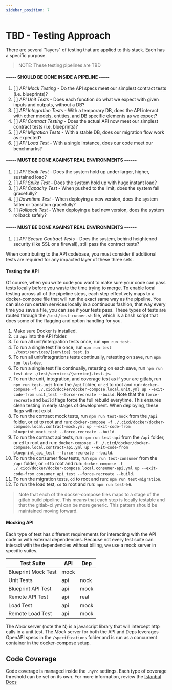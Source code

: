 ```yaml
---
sidebar_position: 7
---
```



# TBD - Testing Approach
There are several "layers" of testing that are applied to this stack.  Each has a specific purpose.

> NOTE: These testing pipelines are TBD

#### ----- SHOULD BE DONE INSIDE A PIPELINE -----
1. [ ] *API Mock Testing* - Do the API specs meet our simplest contract tests (i.e. blueprints)?
1. [ ] *API Unit Tests* - Does each function do what we expect with given inputs and outputs, without a DB?
1. [ ] *API Integration Tests* - With a temporary DB, does the API interact with other models, entities, and DB specific elements as we expect?
1. [ ] *API Contract Testing* - Does the actual API now meet our simplest contract tests (i.e. blueprints)?
1. [ ] *API Migration Tests* - With a stable DB, does our migration flow work as expected?
1. [ ] *API Load Test* - With a single instance, does our code meet our benchmarks?

#### ----- MUST BE DONE AGAINST REAL ENVIRONMENTS ------
1. [ ] *API Soak Test* - Does the system hold up under larger, higher, sustained load?
1. [ ] *API Spike Test* - Does the system hold up with huge instant load?
1. [ ] *API Capacity Test* - When pushed to the limit, does the system fail gracefully?
1. [ ] *Downtime Test* - When deploying a new version, does the system falter or transition gracefully?
1. [ ] *Rollback Test* - When deploying a bad new version, does the system rollback safely?

#### ----- MUST BE DONE AGAINST REAL ENVIRONMENTS ------
1. [ ] *API Secure Contract Tests* - Does the system, behind heightened security (like SSL or a firewall), still pass the contract tests?

When contributing to the API codebase, you must consider if additional tests are required for any impacted layer of these three sets.



#### Testing the API
Of course, when you write code you want to make sure your code can pass tests locally before you waste the time trying to merge.  To enable local testing across all of the pipeline steps, each step effectively maps to a docker-compose file that will run the exact same way as the pipeline.  You can also run certain services locally in a continuous fashion, that way every time you save a file, you can see if your tests pass.  These types of tests are routed through the `/test/test-runner.sh` file, which is a bash script that does some of the flagging and option handling for you.

1. Make sure Docker is installed.
1. `cd api` into the API folder.
1. To run all unit/intergration tests once, run `npm run test`.
1. To run a single test file once, run `npm run test ./test/services/{service}.test.js`
1. To run all unit/integrations tests continually, retesting on save, run `npm run test-dev`.
1. To run a single test file continually, retesting on each save, run `npm run test-dev ./test/services/{service}.test.js`.
1. To run the unit, integration, and coverage test as if your are gitlab, run `npm run test-unit` from the `/api` folder, or `cd` to root and run: `docker-compose -f ./.cicd/docker/docker-compose.local.unit.yml up --exit-code-from unit_test --force-recreate --build`. Note that the `force-recreate` and `build` flags force the full rebuild everytime.  This ensures clean testing in early stages of development.  When deploying, these flags will not exist.
1. To run the contract mock tests, run `npm run test-mock` from the `/api` folder, or `cd` to root and run: `docker-compose -f ./.cicd/docker/docker-compose.local.contract-mock.yml up --exit-code-from blueprint_mock_test --force-recreate --build`.
1. To run the contract api tests, run `npm run test-api` from the `/api` folder, or `cd` to root and run: `docker-compose -f ./.cicd/docker/docker-compose.local.contract-api.yml up --exit-code-from blueprint_api_test --force-recreate --build`.
1. To run the consumer flow tests, run `npm run test-consumer` from the `/api` folder, or `cd` to root and run: `docker-compose -f ./.cicd/docker/docker-compose.local.consumer-api.yml up --exit-code-from consumer_api_test --force-recreate --build`.
1. To run the migration tests, `cd` to root and run: `npm run test-migration`.
1. To run the load test, `cd` to root and run: `npm run test-k6`.


> Note that each of the docker-compose files maps to a stage of the gitlab build pipeline.  This means that each step is locally testable and that the gitlab-ci.yml can be more generic. This pattern should be maintained moving forward.


#### Mocking API
Each type of test has different requirements for interacting with the API code or with external dependencies.  Because not every test suite can interact with the dependencies without billing, we use a mock server in specific suites.

| Test Suite          | API  | Dep    |
|---------------------|------|--------|
| Blueprint Mock Test | mock |        |
| Unit Tests          | api  | nock   |
| Blueprint API Test  | api  | mock   |
| Remote API Test     | api  | real   |
| Load Test           | api  | mock   |
| Remote Load Test    | api  | mock   |


The *Nock* server (note the N) is a javascript library that will intercept http calls in a unit test.
The *Mock* server for both the API and Deps leverages OpenAPI specs in the `/specifications` folder and is run as a concurrent container in the docker-compose setup.


## Code Coverage
Code coverage is managed inside the `.nyrc` settings.  Each type of coverage threshold can be set on its own.  For more information, review the [Istanbul Docs](https://istanbul.js.org/)
